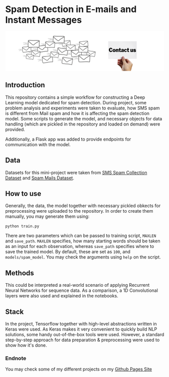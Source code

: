 # Spam Detection in E-mails and Instant Messages
![Spam](static/spam.png)


## Introduction

This repository contains a simple workflow for constructing a Deep Learning model dedicated for spam detection. 
During project, some problem analysis and experiments were taken to evaluate, how SMS spam is different from
Mail spam and how it is affecting the spam detection model. Some scripts to generate the model, and necessary
objects for data handling (which are pickled in the repository and loaded on demand) were provided.

Additionally, a Flask app was added to provide endpoints for communication with the model.

## Data

Datasets for this mini-project were taken from [SMS Spam Collection Dataset](https://www.kaggle.com/uciml/sms-spam-collection-dataset) and
[Spam Mails Dataset](https://www.kaggle.com/venky73/spam-mails-dataset).

## How to use

Generally, the data, the model together with necessary pickled obkects for preprocessing were uploaded to the repository. In order to
create them manually, you may generate them using:
```
python train.py
```
There are two parameters which can be passed to training script, `MAXLEN` and `save_path`. `MAXLEN` specifies, how many starting words should be taken as an input
for each observation, whereas `save_path` specifies where to save the trained model. By default, these are set as `100`, and `models/spam_model`. You may check the arguments using `help` on the script.


## Methods

This could be interpreted a real-world scenario of applying Recurrent Neural Networks for sequence data. As a comparison,
a 1D Convolutional layers were also used and explained in the notebooks.

## Stack

In the project, Tensorflow together with high-level abstractions written in Keras were used. As Keras makes it very convenient
to quickly build NLP solutions, some handy out-of-the-box tools were used. However, a standard step-by-step approach for
data preparation & preprocessing were used to show how it's done.

### Endnote
You may check some of my different projects on my [Github Pages Site](https://wprazuch.github.io/)

